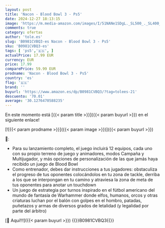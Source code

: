```yaml
---
layout: post
title: 'Nacon - Blood Bowl 3 - Ps5'
date: 2024-12-27 18:13:15
image: 'https://m.media-amazon.com/images/I/51NANe1SDgL._SL500_._SL400_.jpg'
comments: true
category: ofertas
author: 'tole.es'
slug: 'B0981CVBQ3-es Nacon - Blood Bowl 3 - Ps5'
sku: 'B0981CVBQ3-es'
tags: [ 'ps5','🇪🇸', ]
actualPrice: 17.99 EUR
currency: EUR
price: 17.99
comparePrice: 59.99 EUR
prodname: 'Nacon - Blood Bowl 3 - Ps5'
country: 'es'
flag: '🇪🇸'
brand: ''
buyurl: 'https://www.amazon.es/dp/B0981CVBQ3/?tag=tolees-21'
descuento: '70.01'
average: '30.1276470588235'
---
```


En este momento está [{{< param title >}}]({{< param buyurl >}}) en el siguiente enlace!

[![{{< param prodname >}}]({{< param image >}})]({{< param buyurl >}})

🔎:

- Para su lanzamiento completo, el juego incluirá 12 equipos, cada uno con su propio terreno de juego y animadores, modos Campaña y Multijugador, y más opciones de personalización de las que jamás haya recibido un juego de Blood Bowl
- Como entrenador, debes dar instrucciones a tus jugadores: obstaculiza el progreso de tus oponentes colocándolos en tu zona de tackle, derriba a los que se interpongan en tu camino y atraviesa la zona de meta de tus oponentes para anotar un touchdown
- Un juego de estrategia por turnos inspirado en el fútbol americano del mundo de fantasía de Warhammer donde elfos, humanos, orcos y otras criaturas luchan por el balón con golpes en el hombro, patadas, puñetazos y armas de diversos grados de letalidad (y legalidad por parte del árbitro)

[🛒 Aquí!!!]({{< param buyurl >}})
{{<world>}}B0981CVBQ3{{</world>}}
